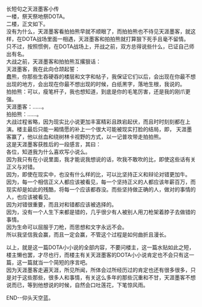 长短句之天涯墨客小传  
一楼，祭天祭地祭DOTA。  
二楼，正文如下。  
没有为什么，天涯墨客看拍拍熊早就不顺眼了，而拍拍熊也不待见天涯墨客，就这样，在DOTA战场里面一相遇，天涯墨客和拍拍熊就打算狠下死手且毫不留情。  
只不过，按照惯例，在DOTA战场上，开战之前，双方总得说些什么，已证自己师出有名。  
大战之前，天涯墨客和拍拍熊互撂狠话：  
天涯墨客，我在此向仓颉起誓：  
蠢熊，你那些生吞硬吞的楼层和文字和帖子，我保证它们以后，会出现在你最不想出现的地方，会出现在你最不想出现的时候，白纸黑字，落地生根，我说的。  
拍拍熊：可以，瘦笔杆子，我也想知道，到底是你的毛笔厉害，还是我的刚爪更强。  
天涯墨客：……。  
拍拍熊：……。  
大战过程省略，因为现实比小说更加丰富精彩且跌宕起伏，而且时时刻刻都在上演。楼主最后只能一厢情愿的补上一个很大可能被现实打脸的结局，即，
天涯墨客赢了，他以丝血和绕树林卡视野的方式，以一记普攻带走拍拍熊。  
这是天涯墨客获胜后的一段感言，其曰：  
各位，知道我为什么喜欢写小说么。  
因为我只有在小说里面，我才能说我想说的话，吹我不敢吹的比，即使这些话有关正义与对错。  
因为，即使在现实中，也没有什么样的比，可以比坚持正义和辩论对错更加牛。
因为，每一个相信正义人都应该被看见，每一个坚持正义的人都应该年薪百万，而现实却是如此的残酷，将每一个应该都吞没。而些坚持做正确的人，做对的事情的人，也应该被看见。  
因为对错很重要，而且对和错都应该被选择的。  
因为，没有一个人生下来都是错的，几乎很少有人被别人用刀枪架着脖子去做错的事情。  
因为生命可以屈服于刀枪，而思想和文字永远不会。  
所以我坚信我会赢，而且一定会赢，不管这个过程是如何曲折且漫长。  

以上，就是这一篇DOTA小小说的全部内容，不要问楼主，这一篇水贴如此之短，楼主懒也罢，才尽也行，而楼主有关天涯墨客的DOTA小小说肯定也不会只有这一篇，这一篇就当一个简短的序言吧。  
因为天涯墨客走遍天涯，所见所闻，所体会过所经历过的肯定也还有很多很多，只是对于这些那些，很多人和事情，有关这么多年的那些沉重和不甘，天涯墨客不想说而已，等到他想说的时候，自然会口吐莲花，下笔惊风雨。

END--仰头天空蓝。